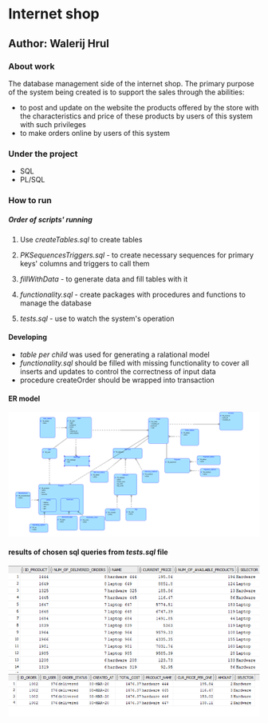 # Internet shop
## Author: Walerij Hrul

### About work
  The database management side of the internet shop. 
  The primary purpose of the system being created is to support the sales through the abilities:
  * to post and update on the website the products offered by the store with the characteristics and price of these products by users of this system with such privileges
  * to make orders online by users of this system 

### Under the project
* SQL
* PL/SQL

### How to run
##### Order of scripts' running
1. Use *createTables.sql* to create tables
2. *PKSequencesTriggers.sql* - to create necessary sequences for primary keys' columns and triggers to call them
3. *fillWithData* - to generate data and fill tables with it
4. *functionality.sql* - create packages with procedures and functions to manage the database 

5. *tests.sql* - use to watch the system's operation
 
#### Developing
* *table per child* was used for generating a ralational model
* *functionality.sql* should be filled with missing functionality to cover all inserts and updates to control the correctness of input data
* procedure createOrder should be wrapped into transaction

#### ER model
![erModel](img/erModel.png)
#### results of chosen sql queries from *tests.sql* file
![sql1](img/sql1.png)
![sql2](img/sql2.png)